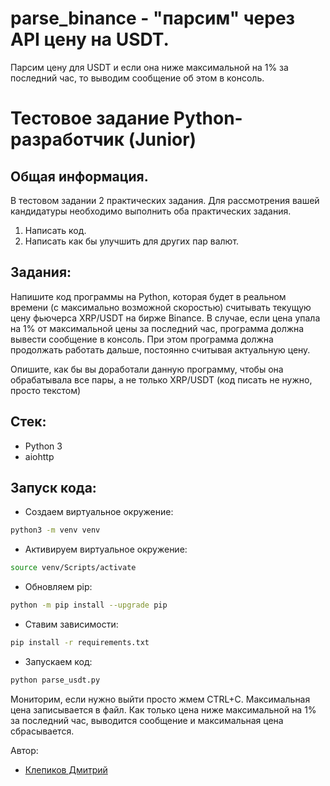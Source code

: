 # parse_binance - "парсим" через API цену на USDT.
Парсим цену для USDT и если она ниже максимальной на 1% за последний час, то выводим сообщение об этом в консоль. 

# Тестовое задание Python-разработчик (Junior)  

## Общая информация.

В тестовом задании 2 практических задания. 
Для рассмотрения вашей кандидатуры необходимо выполнить оба практических задания.
1. Написать код.
2. Написать как бы улучшить для других пар валют.

## Задания: 

Напишите код программы на Python, которая будет в реальном времени (с максимально возможной скоростью) считывать текущую цену фьючерса XRP/USDT на бирже Binance. 
В случае, если цена упала на 1% от максимальной цены за последний час, программа должна вывести сообщение в консоль. 
При этом программа должна продолжать работать дальше, постоянно считывая актуальную цену.

Опишите, как бы вы доработали данную программу, чтобы она обрабатывала все пары, а не только XRP/USDT (код писать не нужно, просто текстом)

## Стек:

* Python 3
* aiohttp

## Запуск кода:

- Создаем виртуальное окружение:

```bash
python3 -m venv venv
```
- Активируем виртуальное окружение:

```bash
source venv/Scripts/activate
```

- Обновляем pip:

```bash
python -m pip install --upgrade pip
```

- Ставим зависимости:

```bash
pip install -r requirements.txt
```

- Запускаем код:

```bash
python parse_usdt.py
```

Мониторим, если нужно выйти просто жмем CTRL+C. Максимальная цена записывается в файл. Как только цена ниже максимальной на 1% за последний час, выводится сообщение и максимальная цена сбрасывается.

Автор:
* [Клепиков Дмитрий](https://github.com/themasterid)
